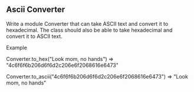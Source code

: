 ## Ascii Converter

Write a module Converter that can take ASCII text and convert it to hexadecimal. The class should also be able to take
hexadecimal and convert it to ASCII text.

Example

Converter.to_hex("Look mom, no hands")
=> "4c6f6f6b206d6f6d2c206e6f2068616e6473"

Converter.to_ascii("4c6f6f6b206d6f6d2c206e6f2068616e6473")
=> "Look mom, no hands"

